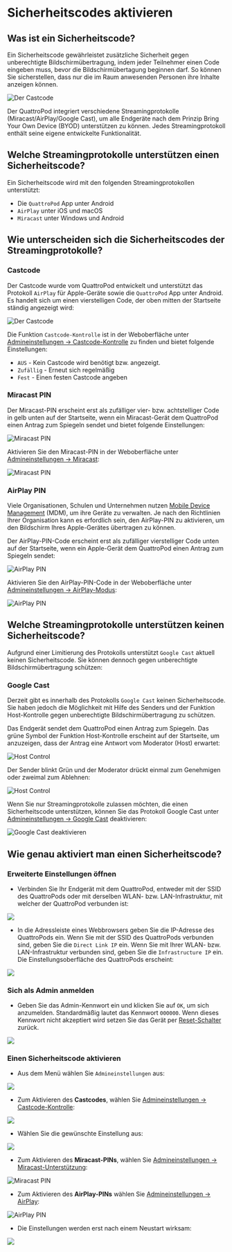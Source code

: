 # Sicherheitscodes aktivieren

## Was ist ein Sicherheitscode?

Ein Sicherheitscode gewährleistet zusätzliche Sicherheit gegen unberechtigte Bildschirmübertragung, indem jeder Teilnehmer einen Code eingeben muss, bevor die Bildschirmübertagung beginnen darf. So können Sie sicherstellen, dass nur die im Raum anwesenden Personen ihre Inhalte anzeigen können. 

![Der Castcode](/assets/img/enter.castcode.png)

Der QuattroPod integriert verschiedene Streamingprotokolle (Miracast/AirPlay/Google Cast), um alle Endgeräte nach dem Prinzip Bring Your Own Device (BYOD) unterstützen zu können. Jedes Streamingprotokoll enthält seine eigene entwickelte Funktionalität.

## Welche Streamingprotokolle unterstützen einen Sicherheitscode?

Ein Sicherheitscode wird mit den folgenden Streamingprotokollen unterstützt:

* Die `QuattroPod` App unter Android
* `AirPlay` unter iOS und macOS
* `Miracast` unter Windows und Android

## Wie unterscheiden sich die Sicherheitscodes der Streamingprotokolle?

### Castcode

Der Castcode wurde vom QuattroPod entwickelt und unterstützt das Protokoll `AirPlay` für Apple-Geräte sowie die `QuattroPod` App unter Android. Es handelt sich um einen vierstelligen Code, der oben mitten der Startseite ständig angezeigt wird:

![Der Castcode](/assets/img/QuattroPod_Castcode.png)

Die Funktion `Castcode-Kontrolle` ist in der Weboberfläche unter [Admineinstellungen -> Castcode-Kontrolle](adv.settings.md#castcode) zu finden und bietet folgende Einstellungen:

* `AUS` - Kein Castcode wird benötigt bzw. angezeigt.
* `Zufällig` - Erneut sich regelmäßig
* `Fest` - Einen festen Castcode angeben

### Miracast PIN 

Der Miracast-PIN erscheint erst als zufälliger vier-  bzw. achtstelliger Code in gelb unten auf der Startseite, wenn ein Miracast-Gerät dem QuattroPod einen Antrag zum Spiegeln sendet und bietet folgende Einstellungen:

![Miracast PIN ](/assets/img/Miracast.pin.png)
 
Aktivieren Sie den Miracast-PIN in der Weboberfläche unter [Admineinstellungen -> Miracast](adv.settings.md#Miracast):

![Miracast PIN ](/assets/img/Miracast.png)

### AirPlay PIN

Viele Organisationen, Schulen und Unternehmen nutzen [Mobile Device Management](https://support.apple.com/de-de/guide/deployment-education/edu1c1be3511/web) (MDM), um ihre Geräte zu verwalten. Je nach den Richtlinien Ihrer Organisation kann es erfordlich sein, den AirPlay-PIN zu aktivieren, um den Bildschirm Ihres Apple-Gerätes übertragen zu können.

Der AirPlay-PIN-Code erscheint erst als zufälliger vierstelliger Code unten auf der Startseite, wenn ein Apple-Gerät dem QuattroPod einen Antrag zum Spiegeln sendet:

![AirPlay PIN](/assets/img/airplay.pin.png)
 
Aktivieren Sie den AirPlay-PIN-Code in der Weboberfläche unter [Admineinstellungen -> AirPlay-Modus](adv.settings.md#AirPlay):

![AirPlay PIN](/assets/img/AirPlay.png)

## Welche Streamingprotokolle unterstützen keinen Sicherheitscode?

Aufgrund einer Limitierung des Protokolls unterstützt `Google Cast` aktuell keinen Sicherheitscode. Sie können dennoch gegen unberechtigte Bildschirmübertragung schützen:

### Google Cast

Derzeit gibt es innerhalb des Protokolls `Google Cast` keinen Sicherheitscode. Sie haben jedoch die Möglichkeit mit Hilfe des Senders und der Funktion Host-Kontrolle gegen unberechtigte Bildschirmübertragung zu schützen.

Das Endgerät sendet dem QuattroPod einen Antrag zum Spiegeln. Das grüne Symbol der Funktion Host-Kontrolle erscheint auf der Startseite, um anzuzeigen, dass der Antrag eine Antwort vom Moderator (Host) erwartet:

![Host Control](/assets/img/host.control2.png)

Der Sender blinkt Grün und der Moderator drückt einmal zum Genehmigen oder zweimal zum Ablehnen:

![Host Control](/assets/img/screen.mirror.approve.png)
 
Wenn Sie nur Streamingprotokolle zulassen möchten, die einen Sicherheitscode unterstützen, können Sie das Protokoll Google Cast unter [Admineinstellungen -> Google Cast](adv.settings.md#googlecast) deaktivieren:

![Google Cast deaktivieren](/assets/img/googlecast.deactivate.png)

## Wie genau aktiviert man einen Sicherheitscode?

### Erweiterte Einstellungen öffnen

* Verbinden Sie Ihr Endgerät mit dem QuattroPod, entweder mit der SSID des QuattroPods oder mit derselben WLAN- bzw. LAN-Infrastruktur, mit welcher der QuattroPod verbunden ist:

![](/assets/img/quattropod.ssid.connect.png)

* In die Adressleiste eines Webbrowsers geben Sie die IP-Adresse des QuattroPods ein. Wenn Sie mit der SSID des QuattroPods verbunden sind, geben Sie die `Direct Link IP` ein. Wenn Sie mit Ihrer WLAN- bzw. LAN-Infrastruktur verbunden sind, geben Sie die `Infrastructure IP` ein. Die Einstellungsoberfläche des QuattroPods erscheint:

![](/assets/img/quattropod_directIP.connect.png)

### Sich als Admin anmelden

* Geben Sie das Admin-Kennwort ein und klicken Sie auf `OK`, um sich anzumelden. Standardmäßig lautet das Kennwort `000000`. Wenn dieses Kennwort nicht akzeptiert wird setzen Sie das Gerät per [Reset-Schalter](reset.md#hardreset) zurück.

![](/assets/img/QuattroPod-Login.png)

### Einen Sicherheitscode aktivieren

* Aus dem Menü wählen Sie `Admineinstellungen` aus:

![](/assets/img/quattropod.select.admin.png)

* Zum Aktivieren des **Castcodes**, wählen Sie [Admineinstellungen -> Castcode-Kontrolle](adv.settings.md#castcode):

![](/assets/img/QP.castcode.png)

* Wählen Sie die gewünschte Einstellung aus:

![](/assets/img/qp.select.castcode.png)

* Zum Aktivieren des **Miracast-PINs**, wählen Sie [Admineinstellungen -> Miracast-Unterstützung](adv.settings.md#Miracast):

![Miracast PIN ](/assets/img/Miracast.select.pin.png)

* Zum Aktivieren des **AirPlay-PINs** wählen Sie [Admineinstellungen -> AirPlay](adv.settings.md#AirPlay):

![AirPlay PIN](/assets/img/airplay.select.pin.png)

* Die Einstellungen werden erst nach einem Neustart wirksam:

![](/assets/img/restart.png)

